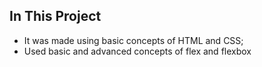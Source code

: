 ## In This Project
- It was made using basic concepts of HTML and CSS;
- Used basic and advanced concepts of flex and flexbox
